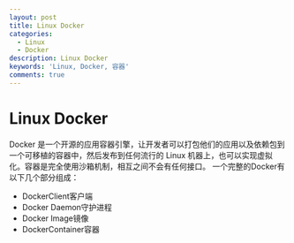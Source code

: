 ```yaml
---
layout: post
title: Linux Docker
categories:
  - Linux
  - Docker
description: Linux Docker
keywords: 'Linux, Docker, 容器'
comments: true
---
```


# Linux Docker
Docker 是一个开源的应用容器引擎，让开发者可以打包他们的应用以及依赖包到一个可移植的容器中，然后发布到任何流行的 Linux 机器上，也可以实现虚拟化。容器是完全使用沙箱机制，相互之间不会有任何接口。
一个完整的Docker有以下几个部分组成：
* DockerClient客户端
* Docker Daemon守护进程
* Docker Image镜像
* DockerContainer容器
